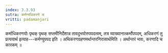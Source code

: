 ```yaml
---
index: 3.3.93
sutra: कर्मण्यधिकरणे च
vritti: padamanjari
---
```


 कर्माधिकरणयोः पृथक् पृथक् सप्तमीनिर्देशान्न तावदुभयोरुपपदत्वम्, तत्र व्याख्यानात्कर्मोपपदम्, अधिकरणं तु प्रत्ययार्थ इत्याह---कर्मण्युपपद इति । अथिकरणग्रहणमर्थान्तरनिरासार्थमिति । अर्थान्तरं भावः, करणादि च कारकम् ॥
